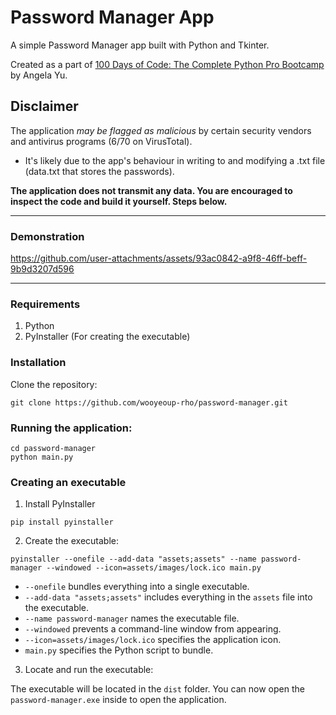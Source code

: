 # Password Manager App
A simple Password Manager app built with Python and Tkinter.

Created as a part of [
100 Days of Code: The Complete Python Pro Bootcamp
](https://www.udemy.com/course/100-days-of-code/) by Angela Yu.

## Disclaimer
The application *may be flagged as malicious* by certain security vendors and antivirus programs (6/70 on VirusTotal).
- It's likely due to the app's behaviour in writing to and modifying a .txt file (data.txt that stores the passwords).

**The application does not transmit any data. You are encouraged to inspect the code and build it yourself. Steps below.**

---
### Demonstration


https://github.com/user-attachments/assets/93ac0842-a9f8-46ff-beff-9b9d3207d596


---
### Requirements
1. Python
2. PyInstaller (For creating the executable)

### Installation
Clone the repository:

```commandline
git clone https://github.com/wooyeoup-rho/password-manager.git
```

### Running the application:
```commandline
cd password-manager
python main.py
```

### Creating an executable
1. Install PyInstaller
```commandline
pip install pyinstaller
```
2. Create the executable:
```commandline
pyinstaller --onefile --add-data "assets;assets" --name password-manager --windowed --icon=assets/images/lock.ico main.py
```
- `--onefile` bundles everything into a single executable.
- `--add-data "assets;assets"` includes everything in the `assets` file into the executable.
- `--name password-manager` names the executable file.
- `--windowed` prevents a command-line window from appearing.
- `--icon=assets/images/lock.ico` specifies the application icon.
- `main.py` specifies the Python script to bundle.

3. Locate and run the executable:

The executable will be located in the `dist` folder. You can now open the `password-manager.exe` inside to open the application.
